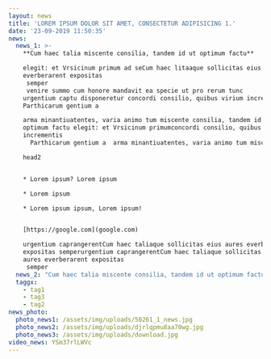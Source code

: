 ```yaml
---
layout: news
title: 'LOREM IPSUM DOLOR SIT AMET, CONSECTETUR ADIPISICING 1.'
date: '23-09-2019 11:50:35'
news:
  news_1: >-
    **Cum haec talia miscente consilia, tandem id ut optimum factu**

    elegit: et Vrsicinum primum ad seCum haec litaaque sollicitas eius aures
    everberarent expositas
     semper 
     venire summo cum honore mandavit ea specie ut pro rerum tunc
    urgentium captu disponeretur concordi consilio, quibus virium incrementis
    Parthicarum gentium a

    arma minantiuatentes, varia animo tum miscente consilia, tandem id  ut
    optimum factu elegit: et Vrsicinum primumconcordi consilio, quibus virium
    incrementis
      Parthicarum gentium a  arma minantiuatentes, varia animo tum miscente consilia, tandem id  ut optimum factu elegit: et Vrsicinum primum

    head2


    * Lorem ipsum? Lorem ipsum

    * Lorem ipsum

    * Lorem ipsum ipsum, Lorem ipsum!


    [https://google.com](google.com)

    urgentium caprangerentCum haec taliaque sollicitas eius aures everberarent
    expositas semperurgentium caprangerentCum haec taliaque sollicitas eius
    aures everberarent expositas
     semper
  news_2: "Cum haec talia miscente consilia, tandem id ut optimum factu\relegit: et Vrsicinum primum ad seCum haec litaaque sollicitas eius aures everberarent expositas\r semper\r venire summo cum honore mandavit ea specie ut pro rerum tunc\rurgentium captu disponeretur concordi consilio, quibus virium incrementis Parthicarum gentium a\rarma minantiuatentes, varia animo tum miscente consilia, tandem id  ut optimum factu elegit: et Vrsicinum primumconcordi consilio, quibus virium incrementis\r  Parthicarum gentium a\r   arma minantiuatentes, varia animo tum miscente consilia, tandem id\r  ut optimum factu elegit: et Vrsicinum primum\n\n* Lorem ipsum? Lorem ipsum\n* Lorem ipsum\n* Lorem ipsum ipsum, Lorem ipsum!\n\nvenire summo cum honore mandavit ea specie ut pro rerumtunc\rurgentium caprangerentCum haec taliaque sollicitas eius aures everberarent expositas semperurgentium caprangerentCum haec taliaque sollicitas eius aures everberarent expositas\r semper"
  taggx:
    - tag1
    - tag3
    - tag2
news_photo:
  photo_news1: /assets/img/uploads/50261_1_news.jpg
  photo_news2: /assets/img/uploads/djrlqpmu8aa70wg.jpg
  photo_news3: /assets/img/uploads/download.jpg
video_news: YSm37rlLWVc
---
```


